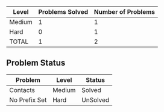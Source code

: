|Level|Problems Solved|Number of Problems|
|-----|---------------|------------------|
|Medium|1|1|
|Hard|0|1|
|TOTAL|1|2|

Problem Status
---
|Problem|Level|Status|
|-------|-----|------|
|Contacts|Medium|Solved|
|No Prefix Set|Hard|UnSolved|
